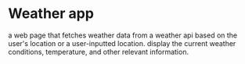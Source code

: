 # Weather app
a web page that fetches weather data from a weather api based on the user's location or a user-inputted location. display the current weather conditions, temperature, and other relevant information.
